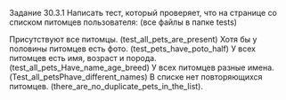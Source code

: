 Задание 30.3.1 Написать тест, который проверяет, что на странице со списком питомцев пользователя: (все файлы в папке tests)

Присутствуют все питомцы. (test_all_pets_are_present)
Хотя бы у половины питомцев есть фото. (test_pets_have_poto_half)
У всех питомцев есть имя, возраст и порода. (test_all_pets_Have_name_age_breed)
У всех питомцев разные имена. (Test_all_petsPhave_different_names)
В списке нет повторяющихся питомцев. (there_are_no_duplicate_pets_in_the_list).
